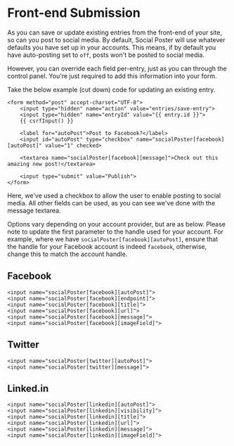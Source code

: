# Front-end Submission
As you can save or update existing entries from the front-end of your site, so can you post to social media. By default, Social Poster will use whatever defaults you have set up in your accounts. This means, if by default you have auto-posting set to `off`, posts won't be posted to social media.

However, you can override each field per-entry, just as you can through the control panel. You're just required to add this information into your form.

Take the below example (cut down) code for updating an existing entry.

```twig
<form method="post" accept-charset="UTF-8">
    <input type="hidden" name="action" value="entries/save-entry">
    <input type="hidden" name="entryId" value="{{ entry.id }}">
    {{ csrfInput() }}

    <label for="autoPost">Post to Facebook?</label>
    <input id="autoPost" type="checkbox" name="socialPoster[facebook][autoPost]" value="1" checked>
    
    <textarea name="socialPoster[facebook][message]">Check out this amazing new post!</textarea>

    <input type="submit" value="Publish">
</form>
```

Here, we've used a checkbox to allow the user to enable posting to social media. All other fields can be used, as you can see we've done with the message textarea.

Options vary depending on your account provider, but are as below. Please note to update the first parameter to the handle used for your account. For example, where we have `socialPoster[facebook][autoPost]`, ensure that the handle for your Facebook account is indeed `facebook`, otherwise, change this to match the account handle.

## Facebook

```twig
<input name="socialPoster[facebook][autoPost]">
<input name="socialPoster[facebook][endpoint]">
<input name="socialPoster[facebook][title]">
<input name="socialPoster[facebook][url]">
<input name="socialPoster[facebook][message]">
<input name="socialPoster[facebook][imageField]">
```

## Twitter

```twig
<input name="socialPoster[twitter][autoPost]">
<input name="socialPoster[twitter][message]">
```

## Linked.in

```twig
<input name="socialPoster[linkedin][autoPost]">
<input name="socialPoster[linkedin][visibility]">
<input name="socialPoster[linkedin][title]">
<input name="socialPoster[linkedin][url]">
<input name="socialPoster[linkedin][message]">
<input name="socialPoster[linkedin][imageField]">
```